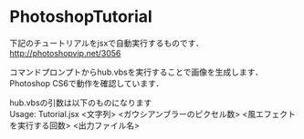 # PhotoshopTutorial
下記のチュートリアルをjsxで自動実行するものです．  
http://photoshopvip.net/3056  
  
コマンドプロンプトからhub.vbsを実行することで画像を生成します．  
Photoshop CS6で動作を確認しています．  

hub.vbsの引数は以下のものになります  
Usage: Tutorial.jsx <文字列> <ガウシアンブラーのピクセル数> <風エフェクトを実行する回数> <出力ファイル名>
